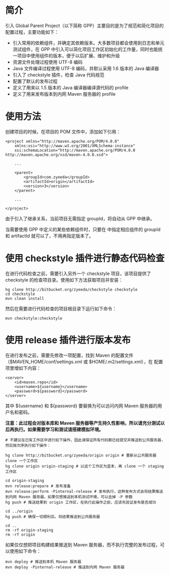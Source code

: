 简介
====

引入 Global Parent Project（以下简称 GPP）主要目的是为了规范和简化项目的配置过程，主要功能如下：

- 引入常用的依赖组件，并确定其依赖版本。大多数项目都会使用到日志和单元测试组件，在 GPP 中引入可以简化项目工作区初始化的工作量，同时也能统一项目中使用组件的版本，便于以后扩展、维护和升级
- 资源文件处理过程使用 UTF-8 编码
- Java 文件编译过程使用 UTF-8 编码，并默认采用 1.6 版本的 Java 编译器
- 引入了 checkstyle 插件，检查 Java 代码规范
- 配置了默认的发布过程
- 定义了用来以 1.5 版本的 Java 编译器编译源代码的 profile
- 定义了用来发布版本到内网 Maven 服务器的 profile

使用方法
========

创建项目的时候，在项目的 POM 文件中，添加如下引用：

    <project xmlns="http://maven.apache.org/POM/4.0.0"
        xmlns:xsi="http://www.w3.org/2001/XMLSchema-instance"
        xsi:schemaLocation="http://maven.apache.org/POM/4.0.0 http://maven.apache.org/xsd/maven-4.0.0.xsd">

        ...

        <parent>
            <groupId>com.zyeeda</groupId>
            <artifactId>origin</artifactId>
            <version>3</version>
        </parent>

        ...

    </project>

由于引入了继承关系，当前项目无需指定 groupId，将自动从 GPP 中继承。

当需要使用 GPP 中定义的某些依赖组件时，只要在 <dependencies> 中指定相应组件的 groupId 和 artifactId 就可以了，不用再指定版本了。

使用 checkstyle 插件进行静态代码检查
====================================

在进行代码检查之前，需要引入另外一个 checkstyle 项目，该项目提供了 checkstyle 的检查项目录。使用如下方法获取项目并安装：

    hg clone http://bitbucket.org/zyeeda/checkstyle checkstyle
    cd checkstyle
    mvn clean install

然后在需要进行代码检查的项目根目录下运行如下命令：

    mvn checkstyle:checkstyle

使用 release 插件进行版本发布
=============================

在进行发布之前，需要先修改一项配置，找到 Maven 的配置文件（$MAVEN\_HOME/conf/settings.xml 或 $HOME/.m2/settings.xml），在 <servers> 配置项里增如下内容：

    <server>
        <id>maven.repo</id>
        <username>${username}</username>
        <password>${password}</password>
    </server>

其中 ${username} 和 ${password} 要替换为可以访问内网 Maven 服务器的用户名和密码。

**注意：此过程会对版本库和 Maven 服务器等产生持久性影响，所以请充分测试以后再执行。如果需要学习和测试请搭建模拟环境。**

    # 不建议在已有工作区中进行如下操作，因此请保证所有代码都已经提交并推送到公共服务器，然后按次序执行如下操作：

    hg clone http://bitbucket.org/zyeeda/origin origin # 重新从公共服务器 clone 一个工作区
    hg clone origin origin-staging # 以这个工作区为蓝本，再 clone 一个 staging 工作区

    cd origin-staging
    mvn release:prepare # 发布准备
    mvn release:perform -Pinternal-release # 发布执行，这种发布方式会将结果推送到内网 Maven 服务器，如果仅想推送到本机测试环境，可以去掉 -P 参数
    hg push # 推送结果到 origin 工作区，在执行此操作之前，应该先验证发布是否成功

    cd ../origin
    hg push # 确保一切顺利后，将结果推送到公共服务器

    cd ..
    rm -rf origin-staging
    rm -rf origin

如果仅仅想把项目构建结果推送到 Maven 服务器，而不执行完整的发布过程，可以使用如下命令：

    mvn deploy # 推送到本机 Maven 服务器
    mvn deploy -Pinternal-release # 推送到内网 Maven 服务器
